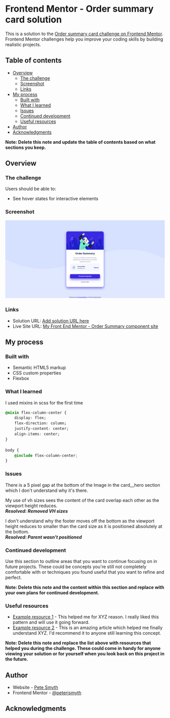 # Frontend Mentor - Order summary card solution

This is a solution to the [Order summary card challenge on Frontend Mentor](https://www.frontendmentor.io/challenges/order-summary-component-QlPmajDUj). Frontend Mentor challenges help you improve your coding skills by building realistic projects.

## Table of contents

- [Overview](#overview)
  - [The challenge](#the-challenge)
  - [Screenshot](#screenshot)
  - [Links](#links)
- [My process](#my-process)
  - [Built with](#built-with)
  - [What I learned](#what-i-learned)
  - [Issues](#issues)
  - [Continued development](#continued-development)
  - [Useful resources](#useful-resources)
- [Author](#author)
- [Acknowledgments](#acknowledgments)

**Note: Delete this note and update the table of contents based on what sections you keep.**

## Overview

### The challenge

Users should be able to:

- See hover states for interactive elements

### Screenshot

![](Screenshots/Frontend_Mentor_Order_summary_card.png)

### Links

- Solution URL: [Add solution URL here](https://your-solution-url.com)
- Live Site URL: [My Front End Mentor - Order Summary component site](https://peterjsmyth.github.io/FEM_Order-Summary-Component/)

## My process

### Built with

- Semantic HTML5 markup
- CSS custom properties
- Flexbox

### What I learned

I used mixins in scss for the first time

```css
@mixin flex-column-center {
    display: flex;
    flex-direction: column;
    justify-content: center;
    align-items: center;
}

body {
    @include flex-column-center;
}
```
### Issues

There is a 5 pixel gap at the bottom of the Image in the card__hero section which I don't understand why it's there.

My use of vh sizes sees the content of the card overlap each other as the viewport height reduces.  
___Resolved: Removed VH sizes___

I don't understand why the footer moves off the bottom as the viewport height reduces to smaller than the card size as it is positioned absolutely at the bottom.  
___Resolved: Parent wasn't positioned___


### Continued development

Use this section to outline areas that you want to continue focusing on in future projects. These could be concepts you're still not completely comfortable with or techniques you found useful that you want to refine and perfect.

**Note: Delete this note and the content within this section and replace with your own plans for continued development.**

### Useful resources

- [Example resource 1](https://www.example.com) - This helped me for XYZ reason. I really liked this pattern and will use it going forward.
- [Example resource 2](https://www.example.com) - This is an amazing article which helped me finally understand XYZ. I'd recommend it to anyone still learning this concept.

**Note: Delete this note and replace the list above with resources that helped you during the challenge. These could come in handy for anyone viewing your solution or for yourself when you look back on this project in the future.**

## Author

- Website - [Pete Smyth](https://github.com/peterjsmyth)
- Frontend Mentor - [@peterjsmyth](https://www.frontendmentor.io/profile/peterjsmyth)


## Acknowledgments


